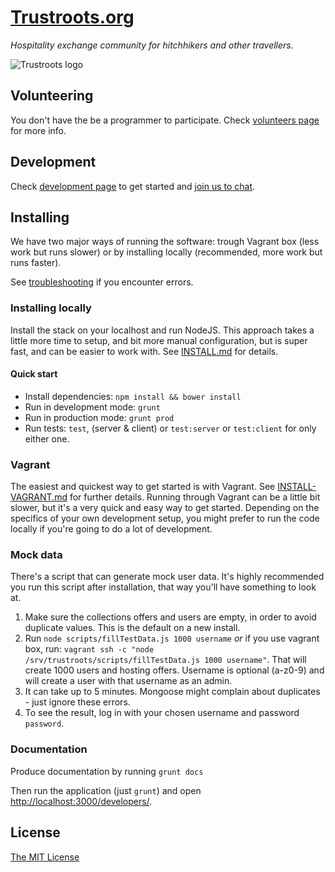 # [Trustroots.org](https://www.trustroots.org/)

_Hospitality exchange community for hitchhikers and other travellers._

![Trustroots logo](https://raw.githubusercontent.com/Trustroots/trustroots/master/modules/core/client/img/logo/color.png)

## Volunteering

You don't have the be a programmer to participate. Check [volunteers page](https://github.com/Trustroots/trustroots/wiki/Volunteering) for more info.

## Development

Check [development page](https://github.com/Trustroots/trustroots/wiki/Development) to get started and [join us to chat](https://gitter.im/Trustroots).

## Installing

We have two major ways of running the software: trough Vagrant box (less work but runs slower) or by installing locally (recommended, more work but runs faster).

See [troubleshooting](https://github.com/Trustroots/trustroots/wiki/Troubleshooting) if you encounter errors.

### Installing locally

Install the stack on your localhost and run NodeJS. This approach takes a little more time to setup, and bit more manual configuration, but is super fast, and can be easier to work with. See [INSTALL.md](INSTALL.md) for details.

#### Quick start
* Install dependencies: `npm install && bower install`
* Run in development mode: `grunt`
* Run in production mode: `grunt prod`
* Run tests: `test`, (server & client) or `test:server` or `test:client` for only either one.

### Vagrant

The easiest and quickest way to get started is with Vagrant. See [INSTALL-VAGRANT.md](INSTALL-VAGRANT.md) for further details. Running through Vagrant can be a little bit slower, but it's a very quick and easy way to get started. Depending on the specifics of your own development setup, you might prefer to run the code locally if you're going to do a lot of development.

### Mock data

There's a script that can generate mock user data. It's highly recommended you run this script after installation, that way you'll have something to look at.

1. Make sure the collections offers and users are empty, in order to avoid duplicate values. This is the default on a new install.
2. Run `node scripts/fillTestData.js 1000 username` _or_ if you use vagrant box, run: `vagrant ssh -c "node /srv/trustroots/scripts/fillTestData.js 1000 username"`. That will create 1000 users and hosting offers. Username is optional (a-z0-9) and will create a user with that username as an admin.
3. It can take up to 5 minutes. Mongoose might complain about duplicates - just ignore these errors.
4. To see the result, log in with your chosen username and password `password`.

### Documentation

Produce documentation by running `grunt docs`

Then run the application (just `grunt`) and open [http://localhost:3000/developers/](http://localhost:3000/developers/).

## License

[The MIT License](LICENSE.md)
